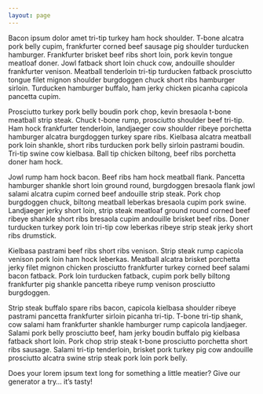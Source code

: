 ```yaml
---
layout: page
---
```

Bacon ipsum dolor amet tri-tip turkey ham hock shoulder. T-bone alcatra pork belly cupim, frankfurter corned beef sausage pig shoulder turducken hamburger. Frankfurter brisket beef ribs short loin, pork kevin tongue meatloaf doner. Jowl fatback short loin chuck cow, andouille shoulder frankfurter venison. Meatball tenderloin tri-tip turducken fatback prosciutto tongue filet mignon shoulder burgdoggen chuck short ribs hamburger sirloin. Turducken hamburger buffalo, ham jerky chicken picanha capicola pancetta cupim.

Prosciutto turkey pork belly boudin pork chop, kevin bresaola t-bone meatball strip steak. Chuck t-bone rump, prosciutto shoulder beef tri-tip. Ham hock frankfurter tenderloin, landjaeger cow shoulder ribeye porchetta hamburger alcatra burgdoggen turkey spare ribs. Kielbasa alcatra meatball pork loin shankle, short ribs turducken pork belly sirloin pastrami boudin. Tri-tip swine cow kielbasa. Ball tip chicken biltong, beef ribs porchetta doner ham hock.

Jowl rump ham hock bacon. Beef ribs ham hock meatball flank. Pancetta hamburger shankle short loin ground round, burgdoggen bresaola flank jowl salami alcatra cupim corned beef andouille strip steak. Pork chop burgdoggen chuck, biltong meatball leberkas bresaola cupim pork swine. Landjaeger jerky short loin, strip steak meatloaf ground round corned beef ribeye shankle short ribs bresaola cupim andouille brisket beef ribs. Doner turducken turkey pork loin tri-tip cow leberkas ribeye strip steak jerky short ribs drumstick.

Kielbasa pastrami beef ribs short ribs venison. Strip steak rump capicola venison pork loin ham hock leberkas. Meatball alcatra brisket porchetta jerky filet mignon chicken prosciutto frankfurter turkey corned beef salami bacon fatback. Pork loin turducken fatback, cupim pork belly biltong frankfurter pig shankle pancetta ribeye rump venison prosciutto burgdoggen.

Strip steak buffalo spare ribs bacon, capicola kielbasa shoulder ribeye pastrami pancetta frankfurter sirloin picanha tri-tip. T-bone tri-tip shank, cow salami ham frankfurter shankle hamburger rump capicola landjaeger. Salami pork belly prosciutto beef, ham jerky boudin buffalo pig kielbasa fatback short loin. Pork chop strip steak t-bone prosciutto porchetta short ribs sausage. Salami tri-tip tenderloin, brisket pork turkey pig cow andouille prosciutto alcatra swine strip steak pork loin pork belly.

Does your lorem ipsum text long for something a little meatier? Give our generator a try… it’s tasty!
